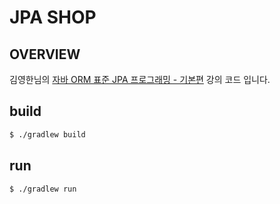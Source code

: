 # JPA SHOP

## OVERVIEW

김영한님의 [자바 ORM 표준 JPA 프로그래밍 - 기본편](https://www.inflearn.com/course/ORM-JPA-Basic#) 강의 코드 입니다.

## build

```bash
$ ./gradlew build
```

## run

```
$ ./gradlew run
```